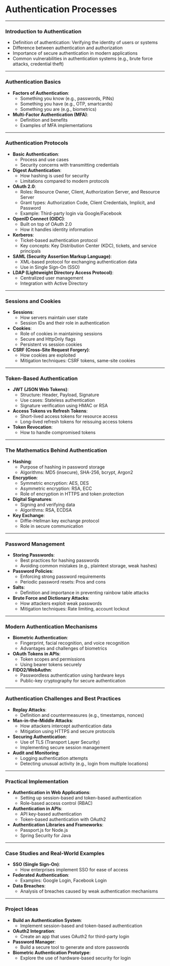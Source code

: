 # Authentication Processes

---

### **Introduction to Authentication**

- Definition of authentication: Verifying the identity of users or systems
- Difference between authentication and authorization
- Importance of secure authentication in modern applications
- Common vulnerabilities in authentication systems (e.g., brute force attacks, credential theft)

---

### **Authentication Basics**

- **Factors of Authentication**:
    - Something you know (e.g., passwords, PINs)
    - Something you have (e.g., OTP, smartcards)
    - Something you are (e.g., biometrics)
- **Multi-Factor Authentication (MFA)**:
    - Definition and benefits
    - Examples of MFA implementations

---

### **Authentication Protocols**

- **Basic Authentication**:
    - Process and use cases
    - Security concerns with transmitting credentials
- **Digest Authentication**:
    - How hashing is used for security
    - Limitations compared to modern protocols
- **OAuth 2.0**:
    - Roles: Resource Owner, Client, Authorization Server, and Resource Server
    - Grant types: Authorization Code, Client Credentials, Implicit, and Password
    - Example: Third-party login via Google/Facebook
- **OpenID Connect (OIDC)**:
    - Built on top of OAuth 2.0
    - How it handles identity information
- **Kerberos**:
    - Ticket-based authentication protocol
    - Key concepts: Key Distribution Center (KDC), tickets, and service principals
- **SAML (Security Assertion Markup Language)**:
    - XML-based protocol for exchanging authentication data
    - Use in Single Sign-On (SSO)
- **LDAP (Lightweight Directory Access Protocol)**:
    - Centralized user management
    - Integration with Active Directory

---

### **Sessions and Cookies**

- **Sessions**:
    - How servers maintain user state
    - Session IDs and their role in authentication
- **Cookies**:
    - Role of cookies in maintaining sessions
    - Secure and HttpOnly flags
    - Persistent vs session cookies
- **CSRF (Cross-Site Request Forgery)**:
    - How cookies are exploited
    - Mitigation techniques: CSRF tokens, same-site cookies

---

### **Token-Based Authentication**

- **JWT (JSON Web Tokens)**:
    - Structure: Header, Payload, Signature
    - Use cases: Stateless authentication
    - Signature verification using HMAC or RSA
- **Access Tokens vs Refresh Tokens**:
    - Short-lived access tokens for resource access
    - Long-lived refresh tokens for reissuing access tokens
- **Token Revocation**:
    - How to handle compromised tokens

---

### **The Mathematics Behind Authentication**

- **Hashing**:
    - Purpose of hashing in password storage
    - Algorithms: MD5 (insecure), SHA-256, bcrypt, Argon2
- **Encryption**:
    - Symmetric encryption: AES, DES
    - Asymmetric encryption: RSA, ECC
    - Role of encryption in HTTPS and token protection
- **Digital Signatures**:
    - Signing and verifying data
    - Algorithms: RSA, ECDSA
- **Key Exchange**:
    - Diffie-Hellman key exchange protocol
    - Role in secure communication

---

### **Password Management**

- **Storing Passwords**:
    - Best practices for hashing passwords
    - Avoiding common mistakes (e.g., plaintext storage, weak hashes)
- **Password Policies**:
    - Enforcing strong password requirements
    - Periodic password resets: Pros and cons
- **Salts**:
    - Definition and importance in preventing rainbow table attacks
- **Brute Force and Dictionary Attacks**:
    - How attackers exploit weak passwords
    - Mitigation techniques: Rate limiting, account lockout

---

### **Modern Authentication Mechanisms**

- **Biometric Authentication**:
    - Fingerprint, facial recognition, and voice recognition
    - Advantages and challenges of biometrics
- **OAuth Tokens in APIs**:
    - Token scopes and permissions
    - Using bearer tokens securely
- **FIDO2/WebAuthn**:
    - Passwordless authentication using hardware keys
    - Public-key cryptography for secure authentication

---

### **Authentication Challenges and Best Practices**

- **Replay Attacks**:
    - Definition and countermeasures (e.g., timestamps, nonces)
- **Man-in-the-Middle Attacks**:
    - How attackers intercept authentication data
    - Mitigation using HTTPS and secure protocols
- **Securing Authentication**:
    - Use of TLS (Transport Layer Security)
    - Implementing secure session management
- **Audit and Monitoring**:
    - Logging authentication attempts
    - Detecting unusual activity (e.g., login from multiple locations)

---

### **Practical Implementation**

- **Authentication in Web Applications**:
    - Setting up session-based and token-based authentication
    - Role-based access control (RBAC)
- **Authentication in APIs**:
    - API key-based authentication
    - Token-based authentication with OAuth2
- **Authentication Libraries and Frameworks**:
    - Passport.js for Node.js
    - Spring Security for Java

---

### **Case Studies and Real-World Examples**

- **SSO (Single Sign-On)**:
    - How enterprises implement SSO for ease of access
- **Federated Authentication**:
    - Examples: Google Login, Facebook Login
- **Data Breaches**:
    - Analysis of breaches caused by weak authentication mechanisms

---

### **Project Ideas**

- **Build an Authentication System**:
    - Implement session-based and token-based authentication
- **OAuth2 Integration**:
    - Create an app that uses OAuth2 for third-party login
- **Password Manager**:
    - Build a secure tool to generate and store passwords
- **Biometric Authentication Prototype**:
    - Explore the use of hardware-based security for login

